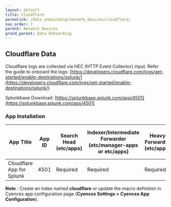 ```yaml
---
layout: default
title: Cloudflare
permalink: /data_onboarding/network_devices/cloudflare/
nav_order: 7
parent: Network Devices
grand_parent: Data Onboarding
---
```


## **Cloudflare Data**

Cloudflare logs are collected via HEC (HTTP Event Collector) input. Refer the guide to onboard the logs: [https://developers.cloudflare.com/logs/get-started/enable-destinations/splunk/](https://developers.cloudflare.com/logs/get-started/enable-destinations/splunk/)

Splunkbase Download: 
[https://splunkbase.splunk.com/app/4501](https://splunkbase.splunk.com/app/4501)

### App Installation

| App Title | App ID |  Search Head (etc/apps) | Indexer/Intermediate Forwarder (etc/manager-apps or etc/apps) | Heavy Forwarder (etc/apps) | Server / UF / Deployment Server (etc/deployment-apps) | 
| --------- | ------ | ----------------------- | ------------------------------------------------------------- | -------------------------- | ----------------------------------------------------- |
| Cloudflare App for Splunk | 4501 | Required | Required | Required | - |

**Note** : Create an index named **cloudflare** or update the macro definition in Cyences app configuration page (**Cyences Settings > Cyences App Configuration**).
